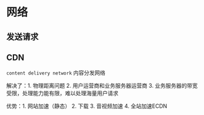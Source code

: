 # 网络

## 发送请求
## CDN
``content delivery network`` 内容分发网络 

解决了：1. 物理距离问题 2. 用户运营商和业务服务器运营商 3. 业务服务器的带宽受限，处理能力能有限，难以处理海量用户请求

优势：1. 网站加速（静态）  2. 下载 3. 音视频加速 4. 全站加速ECDN

